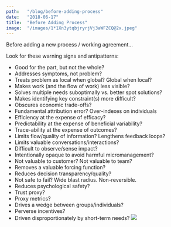 ```yaml
---
path:	"/blog/before-adding-process"
date:	"2018-06-17"
title:	"Before Adding Process"
image:	"/images/1*1Xn3ytqbjryrjVj3aWFZCQ@2x.jpeg"
---
```


Before adding a new process / working agreement…

Look for these warning signs and antipatterns:

* Good for the part, but not the whole?
* Addresses symptoms, not problem?
* Treats problem as local when global? Global when local?
* Makes work (and the flow of work) less visible?
* Solves multiple needs suboptimally vs. better spot solutions?
* Makes identifying key constraint(s) more difficult?
* Obscures economic trade-offs?
* Fundamental attribution error? Over-indexes on individuals
* Efficiency at the expense of efficacy?
* Predictability at the expense of beneficial variability?
* Trace-ability at the expense of outcomes?
* Limits flow/quality of information? Lengthens feedback loops?
* Limits valuable conversations/interactions?
* Difficult to observe/sense impact?
* Intentionally opaque to avoid harmful micromanagement?
* Not valuable to customer? Not valuable to team?
* Removes a valuable forcing function?
* Reduces decision transparency/quality?
* Not safe to fail? Wide blast radius. Non-reversible.
* Reduces psychological safety?
* Trust proxy?
* Proxy metrics?
* Drives a wedge between groups/individuals?
* Perverse incentives?
* Driven disproportionately by short-term needs?
![](/images/1*1Xn3ytqbjryrjVj3aWFZCQ@2x.jpeg)